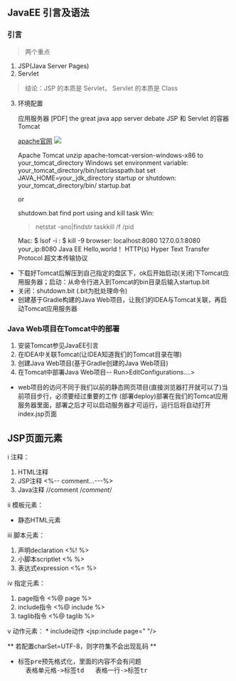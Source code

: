 ## JavaEE 引言及语法
### 引言
> 两个重点
1. JSP(Java Server Pages)
2. Servlet
> 结论：JSP 的本质是 Servlet， Servlet 的本质是 Class
3. 环境配置
   
   应用服务器
   [PDF] the great java app server debate
   JSP 和 Servlet 的容器
   Tomcat
   
   [apache官网](http://www.apache.org)
   ![](https://upload.wikimedia.org/wikipedia/commons/thumb/7/7b/Tomcat-logo.svg/1200px-Tomcat-logo.svg.png)
   
   Apache Tomcat
   unzip apache-tomcat-version-windows-x86 to your_tomcat_directory
   Windows
   set environment variable:
   your_tomcat_directory/bin/setclasspath.bat
   set JAVA_HOME=your_jdk_directory
   startup or shutdown:
   your_tomcat_directory/bin/
     startup.bat
   
     or
   
     shutdown.bat
   find port using and kill task
   Win:
   > netstat -ano|findstr <port>
   > taskkill /f /pid <pid>
   
   Mac:
   $ lsof -i :<port>
   $ kill -9 <pid>
   browser:
     localhost:8080
     127.0.0.1:8080
     your_ip:8080
   Java EE Hello,world！
   HTTP(s)
   Hyper Text Transfer Protocol 超文本传输协议
   
* 下载好Tomcat后解压到自己指定的盘区下，ok后开始启动(关闭)下Tomcat应用服务器；启动：从命令行进入到Tomcat的bin目录后输入startup.bit
* 关闭：shutdown.bit (.bit为批处理命令)
* 创建基于Gradle构建的Java Web项目，让我们的IDEA与Tomcat关联，再启动Tomcat应用服务器
### Java Web项目在Tomcat中的部署
   1. 安装Tomcat参见JavaEE引言
   2. 在IDEA中关联Tomcat(让IDEA知道我们的Tomcat目录在哪)
   3. 创建Java Web项目(基于Gradle创建的Java Web项目)
   4. 在Tomcat中部署Java Web项目-- <IDEA>Run>EditConfigurations....>
   
* web项目的访问不同于我们以前的静态网页项目(直接浏览器打开就可以了)当前项目步行，必须要经过重要的工作
   (部署deploy)部署在我们的Tomcat应用服务器里面，部署之后才可以启动服务器才可运行，运行后将自动打开index.jsp页面
   
   
## JSP页面元素
i 注释：
   1. HTML注释 <!-- comment...-->
   2. JSP注释 <%--  comment...---%>
   3. Java注释  //comment   /*comment*/
   
ii 模板元素：
   * 静态HTML元素
   
iii 脚本元素：
   1. 声明declaration  <%! %>
   2. 小脚本scriptlet  <%  %>
   3. 表达式expression  <%=  %>
   
iv 指定元素：
   1. page指令  <%@ page  %>
   2. include指令   <%@ include  %>
   3. taglib指令    <%@ taglib   %>
   
v 动作元素：
    * include动作  <jsp:include page=" "/>
    
    
** 若配置charSet=UTF-8，则字符集不会出现乱码 **
    
* <pre>标签pre预先格式化，里面的内容不会有问题
    表格单元格->标签td   表格一行->标签tr

   
   